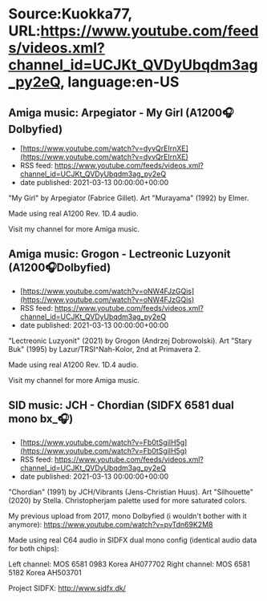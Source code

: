 # Source:Kuokka77, URL:https://www.youtube.com/feeds/videos.xml?channel_id=UCJKt_QVDyUbqdm3ag_py2eQ, language:en-US

## Amiga music: Arpegiator - My Girl (A1200🎧Dolbyfied)
 - [https://www.youtube.com/watch?v=dyvQrEIrnXE](https://www.youtube.com/watch?v=dyvQrEIrnXE)
 - RSS feed: https://www.youtube.com/feeds/videos.xml?channel_id=UCJKt_QVDyUbqdm3ag_py2eQ
 - date published: 2021-03-13 00:00:00+00:00

"My Girl" by Arpegiator (Fabrice Gillet). Art "Murayama" (1992) by Elmer.

Made using real A1200 Rev. 1D.4 audio.

Visit my channel for more Amiga music.

## Amiga music: Grogon - Lectreonic Luzyonit (A1200🎧Dolbyfied)
 - [https://www.youtube.com/watch?v=oNW4FJzGQis](https://www.youtube.com/watch?v=oNW4FJzGQis)
 - RSS feed: https://www.youtube.com/feeds/videos.xml?channel_id=UCJKt_QVDyUbqdm3ag_py2eQ
 - date published: 2021-03-13 00:00:00+00:00

"Lectreonic Luzyonit" (2021) by Grogon (Andrzej Dobrowolski). Art "Stary Buk" (1995) by Lazur/TRSI^Nah-Kolor, 2nd at Primavera 2.

Made using real A1200 Rev. 1D.4 audio.

Visit my channel for more Amiga music.

## SID music: JCH - Chordian (SIDFX 6581 dual mono bx_🎧)
 - [https://www.youtube.com/watch?v=Fb0tSgilH5g](https://www.youtube.com/watch?v=Fb0tSgilH5g)
 - RSS feed: https://www.youtube.com/feeds/videos.xml?channel_id=UCJKt_QVDyUbqdm3ag_py2eQ
 - date published: 2021-03-13 00:00:00+00:00

"Chordian" (1991) by JCH/Vibrants (Jens-Christian Huus). Art "Silhouette" (2020) by Stella. Christopherjam palette used for more saturated colors.

My previous upload from 2017, mono Dolbyfied (i wouldn't bother with it anymore):
https://www.youtube.com/watch?v=pvTdn69K2M8

Made using real C64 audio in SIDFX dual mono config (identical audio data for both chips):

Left channel: MOS 6581 0983 Korea AH077702
Right channel: MOS 6581 5182 Korea AH503701

Project SIDFX:
http://www.sidfx.dk/

